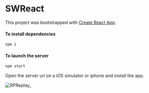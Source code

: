 # SWReact

This project was bootstrapped with [Create React App](https://github.com/facebook/create-react-app).

#### To install dependencies
```sh
npm i 
```

#### To launch the server
```sh
npm start
```

Open the server url on a iOS simulator or iphone and install the app. 

![RPReplay_](https://github.com/exgael/TempSW/assets/110360316/e6c4f216-6158-4128-9def-be39d1689ff6)



